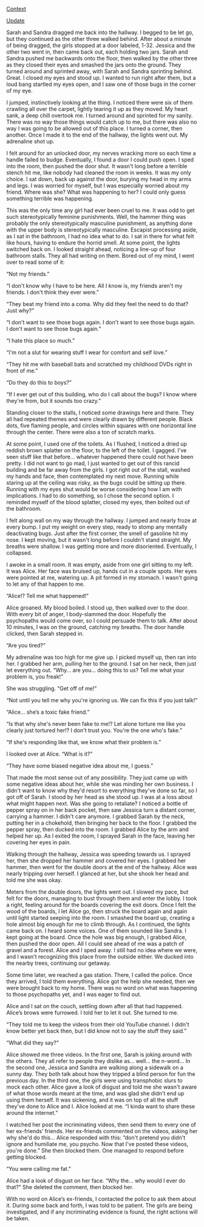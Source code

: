 [Context](https://old.reddit.com/r/nosleep/comments/1d8yzwn/my_friend_was_being_ignored_and_left_out_by_her/)


[Update](https://old.reddit.com/r/nosleep/comments/1dbbmm5/update_my_friend_was_being_ignored_and_left_out/?)


Sarah and Sandra dragged me back into the hallway. I begged to be let go, but they continued as the other three walked behind. After about a minute of being dragged, the girls stopped at a door labeled, 1-32. Jessica and the other two went in, then came back out, each holding two jars. Sarah and Sandra pushed me backwards onto the floor, then walked by the other three as they closed their eyes and smashed the jars onto the ground. They turned around and sprinted away, with Sarah and Sandra sprinting behind. Great. I closed my eyes and stood up. I wanted to run right after them, but a loud bang startled my eyes open, and I saw one of those bugs in the corner of my eye.


I jumped, instinctively looking at the thing. I noticed there were six of them crawling all over the carpet, lightly tearing it up as they moved. My heart sank, a deep chill overtook me. I turned around and sprinted for my sanity. There was no way those things would catch up to me, but there was also no way I was going to be allowed out of this place. I turned a corner, then another. Once I made it to the end of the hallway, the lights went out. My adrenaline shot up.


I felt around for an unlocked door, my nerves wracking more so each time a handle failed to budge. Eventually, I found a door I could push open. I sped into the room, then pushed the door shut. It wasn't long before a terrible stench hit me, like nobody had cleaned the room in weeks. It was my only choice. I sat down, back up against the door, burying my head in my arms and legs. I was worried for myself, but I was especially worried about my friend. Where was she? What was happening to her? I could only guess something terrible was happening.


This was the only time any girl had ever been cruel to me. It was odd to get such stereotypically feminine punishments. Well, the hammer thing was probably the only stereotypically masculine punishment, as anything done with the upper body is stereotypically masculine. Escapist processing aside, as I sat in the bathroom, I had no idea what to do. I sat in there for what felt like hours, having to endure the horrid smell. At some point, the lights switched back on. I looked straight ahead, noticing a line-up of four bathroom stalls. They all had writing on them. Bored out of my mind, I went over to read some of it:


“Not my friends.”


“I don't know why I have to be here. All I know is, my friends aren't my friends. I don't think they ever were.”


“They beat my friend into a coma. Why did they feel the need to do that? Just why?”


“I don't want to see those bugs again. I don't want to see those bugs again. I don't want to see those bugs again.”


“I hate this place so much.”


“I'm not a slut for wearing stuff I wear for comfort and self love.”


“They hit me with baseball bats and scratched my childhood DVDs right in front of me.”


“Do they do this to boys?”


“If I ever get out of this building, who do I call about the bugs? I know where they're from, but it sounds too crazy.”


Standing closer to the stalls, I noticed some drawings here and there. They all had repeated themes and were clearly drawn by different people. Black dots, five flaming people, and circles within squares with one horizontal line through the center. There were also a ton of scratch marks.


At some point, I used one of the toilets. As I flushed, I noticed a dried up reddish brown splatter on the floor, to the left of the toilet. I gagged. I've seen stuff like that before... whatever happened there could not have been pretty. I did not want to go mad, I just wanted to get out of this rancid building and be far away from the girls. I got right out of the stall, washed my hands and face, then contemplated my next move. Running while staring up at the ceiling was risky, as the bugs could be sitting up there. Running with my eyes shut would be worse considering how I am with implications. I had to do something, so I chose the second option. I reminded myself of the blood splatter, closed my eyes, then bolted out of the bathroom.


I felt along wall on my way through the hallway. I jumped and nearly froze at every bump. I put my weight on every step, ready to stomp any mentally deactivating bugs. Just after the first corner, the smell of gasoline hit my nose. I kept moving, but it wasn't long before I couldn't stand straight. My breaths were shallow. I was getting more and more disoriented. Eventually, I collapsed.


I awoke in a small room. It was empty, aside from one girl sitting to my left. It was Alice. Her face was bruised up, hands cut in a couple spots. Her eyes were pointed at me, watering up. A pit formed in my stomach. I wasn't going to let any of that happen to me.


“Alice!? Tell me what happened!”


Alice groaned. My blood boiled. I stood up, then walked over to the door. With every bit of anger, I body-slammed the door. Hopefully the psychopaths would come over, so I could persuade them to talk. After about 10 minutes, I was on the ground, catching my breaths. The door handle clicked, then Sarah stepped in.


“Are you tired?”


My adrenaline was too high for me give up. I picked myself up, then ran into her. I grabbed her arm, pulling her to the ground. I sat on her neck, then just let everything out. “Why… are you… doing this to us? Tell me what your problem is, you freak!”


She was struggling. “Get off of me!”


“Not until you tell me why you're ignoring us. We can fix this if you just talk!”


“Alice… she’s a toxic fake friend.”


“Is that why she's never been fake to me!? Let alone torture me like you clearly just tortured her!? I don't trust you. You're the one who's fake.”


“If she's responding like that, we know what their problem is.”


I looked over at Alice. “What is it?”


“They have some biased negative idea about me, I guess.”


That made the most sense out of any possibility. They just came up with some negative ideas about her, while she was minding her own business. I didn't want to know why they'd resort to everything they've done so far, so I got off of Sarah. I stood by her head as she stood up. I was at a loss about what might happen next. Was she going to retaliate? I noticed a bottle of pepper spray on in her back pocket, then saw Jessica turn a distant corner, carrying a hammer. I didn't care anymore. I grabbed Sarah by the neck, putting her in a chokehold, then bringing her back to the floor. I grabbed the pepper spray, then ducked into the room. I grabbed Alice by the arm and helped her up. As I exited the room, I sprayed Sarah in the face, leaving her covering her eyes in pain.


Walking through the hallway, Jessica was speeding towards us. I sprayed her, then she dropped her hammer and covered her eyes. I grabbed her hammer, then went for the double doors at the end of the hallway. Alice was nearly tripping over herself. I glanced at her, but she shook her head and told me she was okay.


Meters from the double doors, the lights went out. I slowed my pace, but felt for the doors, managing to bust through them and enter the lobby. I took a right, feeling around for the boards covering the exit doors. Once I felt the wood of the boards, I let Alice go, then struck the board again and again until light started seeping into the room. I smashed the board up, creating a hole almost big enough for me to climb through. As I continued, the lights came back on. I heard some voices. One of them sounded like Sandra. I kept going at the board. Once the hole was big enough, I grabbed Alice, then pushed the door open. All I could see ahead of me was a patch of gravel and a forest. Alice and I sped away. I still had no idea where we were, and I wasn't recognizing this place from the outside either. We ducked into the nearby trees, continuing our getaway.


Some time later, we reached a gas station. There, I called the police. Once they arrived, I told them everything. Alice got the help she needed, then we were brought back to my home. There was no word on what was happening to those psychopaths yet, and I was eager to find out.


Alice and I sat on the couch, settling down after all that had happened. Alice’s brows were furrowed. I told her to let it out. She turned to me.


“They told me to keep the videos from their old YouTube channel. I didn't know better yet back then, but I did know not to say the stuff they said.”


“What did they say?”


Alice showed me three videos. In the first one, Sarah is joking around with the others. They all refer to people they dislike as… well… the n-word… In the second one, Jessica and Sandra are walking along a sidewalk on a sunny day. They both talk about how they tripped a blind person for fun the previous day. In the third one, the girls were using transphobic slurs to mock each other. Alice gave a look of disgust and told me she wasn't aware of what those words meant at the time, and was glad she didn't end up using them herself. It was sickening, and it was on top of all the stuff they've done to Alice and I. Alice looked at me. “I kinda want to share these around the internet.”


I watched her post the incriminating videos, then send them to every one of her ex-friends’ friends. Her ex-friends commented on the videos, asking her why she'd do this… Alice responded with this: “don't pretend you didn't ignore and humiliate me, you psycho. Now that I've posted these videos, you're done.” She then blocked them. One managed to respond before getting blocked.


“You were calling me fat.”


Alice had a look of disgust on her face. “Why the… why would I ever do that?” She deleted the comment, then blocked her.


With no word on Alice’s ex-friends, I contacted the police to ask them about it. During some back and forth, I was told to be patient. The girls are being investigated, and if any incriminating evidence is found, the right actions will be taken.